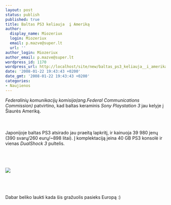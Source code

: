```yaml
---
layout: post
status: publish
published: true
title: Baltas PS3 keliauja  į Ameriką
author:
  display_name: Miozeriux
  login: Miozeriux
  email: p.mazve@super.lt
  url: ''
author_login: Miozeriux
author_email: p.mazve@super.lt
wordpress_id: 1170
wordpress_url: http://localhost/site/new/baltas_ps3_keliauja__i_amerika/
date: '2008-01-22 19:43:43 +0200'
date_gmt: '2008-01-22 19:43:43 +0200'
categories:
- Naujienos
---
```

<p><i>Federalinių komunikacijų komisija(ang.Federal Communications Commission)</i> patvirtino, kad baltas keraminis <i>Sony Playstation 3</i> jau kelyje į Šiaurės Ameriką.<br />
<br><br />
<br>Japonijoje baltas PS3 atsirado jau praeitą lapkritį, ir kainuoja 39 980 jenų (390 svarų/260 eurų/~898 litai). Į komplektaciją įeina 40 GB PS3 konsolė ir vienas <i>DualShock 3</i> pultelis.<br />
<br><br />
<br><br><img src="http://www.latest-gadget.com/wp-content/uploads/2007/10/ps3_ceramic_white_dualshock_3.jpg"><br><br />
<br><br />
<br>Dabar beliko laukti kada šis gražuolis pasieks Europą :)</p>
